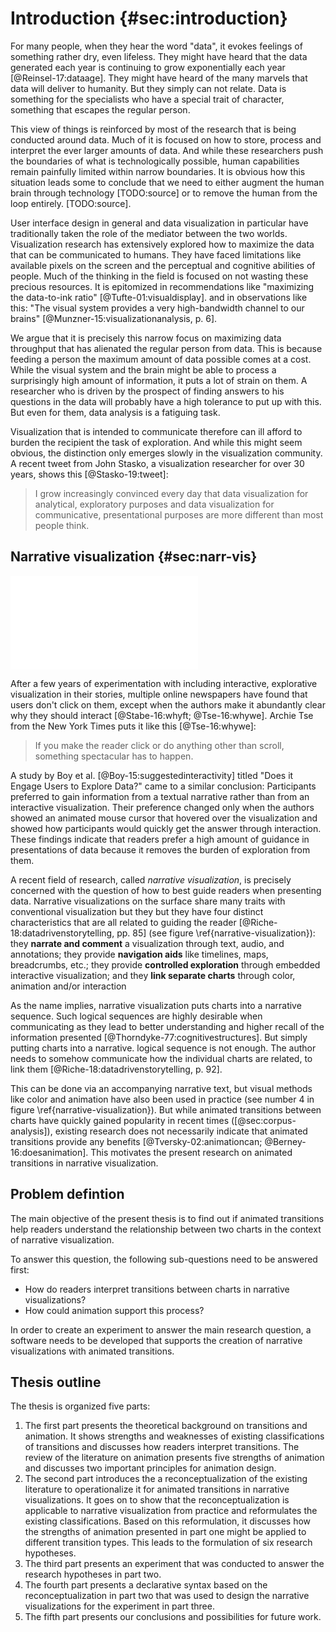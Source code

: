 # Introduction {#sec:introduction}

For many people, when they hear the word "data", it evokes feelings of something rather dry, even lifeless. They might have heard that the data generated each year is continuing to grow exponentially each year [@Reinsel-17:dataage]. They might have heard of the many marvels that data will deliver to humanity. But they simply can not relate. Data is something for the specialists who have a special trait of character, something that escapes the regular person.

This view of things is reinforced by most of the research that is being conducted around data. Much of it is focused on how to store, process and interpret the ever larger amounts of data. And while these researchers push the boundaries of what is technologically possible, human capabilities remain painfully  limited within narrow boundaries. It is obvious how this situation leads some to conclude that we need to either augment the human brain through technology [TODO:source] or to remove the human from the loop entirely. [TODO:source].

User interface design in general and data visualization in particular have traditionally taken the role of the mediator between the two worlds. Visualization research has extensively explored how to maximize the data that can be communicated to humans. They have faced limitations like available pixels on the screen and the perceptual and cognitive abilities of people. Much of the thinking in the field is focused on not wasting these precious resources. It is epitomized in recommendations like "maximizing the data-to-ink ratio" [@Tufte-01:visualdisplay]. and in observations like this: "The visual system provides a very high-bandwidth channel to our brains" [@Munzner-15:visualizationanalysis, p. 6].

We argue that it is precisely this narrow focus on maximizing data throughput that has alienated the regular person from data. This is because feeding a person the maximum amount of data possible comes at a cost. While the visual system and the brain might be able to process a surprisingly high amount of information, it puts a lot of strain on them. A researcher who is driven by the prospect of finding answers to his questions in the data will probably have a high tolerance to put up with this. But even for them, data analysis is a fatiguing task. 

Visualization that is intended to communicate therefore can ill afford to burden the recipient the task of exploration. And while this might seem obvious, the distinction only emerges slowly in the visualization community. A recent tweet from John Stasko, a visualization researcher for over 30 years, shows this [@Stasko-19:tweet]:

> I grow increasingly convinced every day that data visualization for analytical, exploratory purposes and data visualization for communicative, presentational purposes are more different than most people think.



## Narrative visualization {#sec:narr-vis}

![1. The Washington Post uses annotation extensively to the explain the changing voting behaviors of counties [@Gamio-16:urbanrural]. 2. In this story about rural Russia [@Barry-13:russialeft], a map is used as a navigational aid. 3. At the end of an article on the job propsects of truck drivers that will be replaced by self-driving cars[@Dworkin-18:whytech], the reader can explore other jobs. 4. From an article on still existing differences between Eastern and Western Germany [@Borgenheimer-14:germanunification]. The two regions are consistently identified by their color. \label{narrative-visualization}](img/narrative-visualization.pdf)



After a few years of experimentation with including interactive, explorative visualization in their stories, multiple online newspapers have found that users don't click on them, except when the authors make it abundantly clear why they should interact [@Stabe-16:whyft; @Tse-16:whywe]. Archie Tse from the New York Times puts it like this [@Tse-16:whywe]: 

> If you make the reader click or do anything other than scroll, something spectacular has to happen.

A study by Boy et al. [@Boy-15:suggestedinteractivity] titled "Does it Engage Users to Explore Data?" came to a similar conclusion: Participants preferred to gain information from a textual narrative rather than from an interactive visualization. Their preference changed only when the authors showed an animated mouse cursor that hovered over the visualization and showed how participants would quickly get the answer through interaction. These findings indicate that readers prefer a high amount of guidance in presentations of data because it removes the burden of exploration from them.

A recent field of research, called *narrative visualization*, is precisely concerned with the question of how to best guide readers when presenting data. Narrative visualizations on the surface share many traits with conventional visualization but they but they have four distinct characteristics that are all related to guiding the reader [@Riche-18:datadrivenstorytelling, pp. 85] (see figure \ref{narrative-visualization}): they **narrate and comment** a visualization through text, audio, and annotations; they provide **navigation aids** like timelines, maps, breadcrumbs, etc.; they provide **controlled exploration**  through embedded interactive visualization; and they **link separate charts** through color, animation and/or interaction 

As the name implies, narrative visualization puts charts into a narrative sequence. Such logical sequences are highly desirable when communicating as they lead to better understanding and higher recall of the information presented [@Thorndyke-77:cognitivestructures]. But simply putting charts into a narrative. logical sequence is not enough. The author needs to somehow communicate how the individual charts are related, to link them [@Riche-18:datadrivenstorytelling, p. 92].

This can be done via an accompanying narrative text, but visual methods like color and animation have also been used in practice (see number 4 in figure \ref{narrative-visualization}). But while animated transitions between charts have quickly gained popularity in recent times ([@sec:corpus-analysis]), existing research does not necessarily indicate that animated transitions provide any benefits [@Tversky-02:animationcan; @Berney-16:doesanimation]. This motivates the present research on animated transitions in narrative visualization.



## Problem defintion

The main objective of the present thesis is to find out if animated transitions help readers understand the relationship between two charts in the context of narrative visualization.

To answer this question, the following sub-questions need to be answered first:

* How do readers interpret transitions between charts in narrative visualizations?
* How could animation support this process?

In order to create an experiment to answer the main research question, a software needs to be developed that supports the creation of narrative visualizations with animated transitions.



## Thesis outline

The thesis is organized five parts:

1. The first part presents the theoretical background on transitions and animation. It shows strengths and weaknesses of existing classifications of transitions and discusses how readers interpret transitions. The review of the literature on animation presents five strengths of animation and discusses two important principles for animation design.
2. The second part introduces the a reconceptualization of the existing literature to operationalize it for animated transitions in narrative visualizations. It goes on to show that the reconceptualization is applicable to narrative visualization from practice and reformulates the existing classifications. Based on this reformulation, it discusses how the strengths of animation presented in part one might be applied to different transition types. This leads to the formulation of six research hypotheses.
3. The third part presents an experiment that was conducted to answer the research hypotheses in part two.
4. The fourth part presents a declarative syntax based on the reconceptualization in part two that was used to design the narrative visualizations for the experiment in part three.
5. The fifth part presents our conclusions and possibilities for future work.
